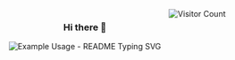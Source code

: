 <img align="right" src="https://visitor-badge.laobi.icu/badge?page_id=your_username.your_repo_name" alt="Visitor Count" />
<p align="center">
  <h3 align="center"> Hi there 👋</h3>
</p>
<p align="center">
  <img src="https://readme-typing-svg.demolab.com/?lines=Full+Stack+Web+Developer!;ML+Developer!;ML+Developer!;Open+Source+Enthusiast!;C+++Programmer!;&font=Fira%20Code&center=true&width=380&height=50&duration=4000&pause=1000" alt="Example Usage - README Typing SVG">
</p>



